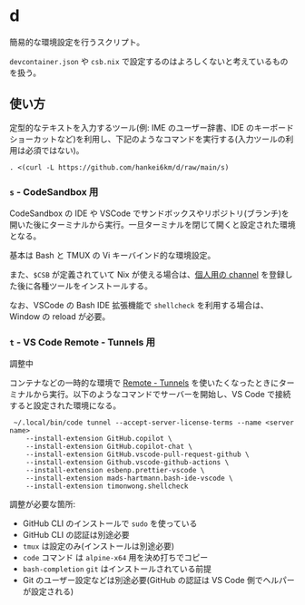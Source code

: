 # d

簡易的な環境設定を行うスクリプト。

`devcontainer.json` や `csb.nix` で設定するのはよろしくないと考えているものを扱う。

## 使い方

定型的なテキストを入力するツール(例: IME のユーザー辞書、IDE のキーボードショーカットなど)を利用し、下記のようなコマンドを実行する(入力ツールの利用は必須ではない)。

```
. <(curl -L https://github.com/hankei6km/d/raw/main/s)
```

### `s` - CodeSandbox 用

CodeSandbox の IDE や VSCode でサンドボックスやリポジトリ(ブランチ)を開いた後にターミナルから実行。一旦ターミナルを閉じて開くと設定された環境となる。

基本は Bash と TMUX の Vi キーバインド的な環境設定。

また、`$CSB` が定義されていて Nix が使える場合は、[個人用の channel](https://github.com/hankei6km/test-nix-channel-simple) を登録した後に各種ツールをインストールする。

なお、VSCode の Bash IDE 拡張機能で `shellcheck` を利用する場合は、Window の reload が必要。

### `t` - VS Code Remote - Tunnels 用

調整中

コンテナなどの一時的な環境で [Remote - Tunnels](https://code.visualstudio.com/docs/remote/tunnels) を使いたくなったときにターミナルから実行。以下のようなコマンドでサーバーを開始し、VS Code で接続すると設定された環境になる。

```
 ~/.local/bin/code tunnel --accept-server-license-terms --name <server name>
    --install-extension GitHub.copilot \
    --install-extension GitHub.copilot-chat \
    --install-extension GitHub.vscode-pull-request-github \
    --install-extension Github.vscode-github-actions \
    --install-extension esbenp.prettier-vscode \
    --install-extension mads-hartmann.bash-ide-vscode \
    --install-extension timonwong.shellcheck
```

調整が必要な箇所:

- GitHub CLI のインストールで `sudo` を使っている
- GitHub CLI の認証は別途必要
- `tmux` は設定のみ(インストールは別途必要)
- `code` コマンド は `alpine-x64` 用を決め打ちでコピー
- `bash-completion` `git` はインストールされている前提
- Git のユーザー設定などは別途必要(GitHub の認証は VS Code 側でヘルパーが設定される)
